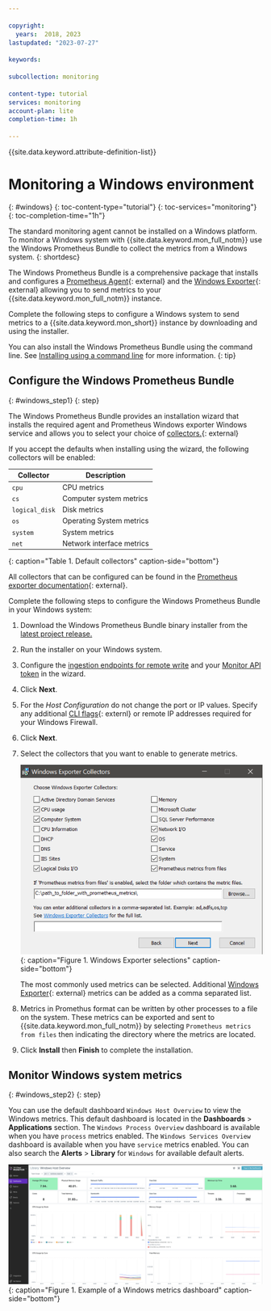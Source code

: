 ```yaml
---

copyright:
  years:  2018, 2023
lastupdated: "2023-07-27"

keywords:

subcollection: monitoring

content-type: tutorial
services: monitoring
account-plan: lite
completion-time: 1h

---
```


{{site.data.keyword.attribute-definition-list}}


# Monitoring a Windows environment
{: #windows}
{: toc-content-type="tutorial"}
{: toc-services="monitoring"}
{: toc-completion-time="1h"}

The standard monitoring agent cannot be installed on a Windows platform. To monitor a Windows system with {{site.data.keyword.mon_full_notm}} use the Windows Prometheus Bundle to collect the metrics from a Windows system.
{: shortdesc}

The Windows Prometheus Bundle is a comprehensive package that installs and configures a [Prometheus Agent](https://prometheus.io/blog/2021/11/16/agent/){: external} and the [Windows Exporter](https://github.com/prometheus-community/windows_exporter){: external} allowing you to send metrics to your {{site.data.keyword.mon_full_notm}} instance.​

Complete the following steps to configure a Windows system to send metrics to a {{site.data.keyword.mon_short}} instance by downloading and using the installer.

You can also install the Windows Prometheus Bundle using the command line. See [Installing using a command line](/docs/monitoring?topic=monitoring-agent_windows#win_config_cli) for more information.
{: tip}

## Configure the Windows Prometheus Bundle
{: #windows_step1}
{: step}

The Windows Prometheus Bundle provides an installation wizard that installs the required agent and Prometheus Windows exporter Windows service and allows you to select your choice of [collectors.](https://github.com/prometheus-community/windows_exporter/tree/v0.20.0#collectors){: external}

If you accept the defaults when installing using the wizard, the following collectors will be enabled:

| Collector | Description |
| -------------- | ---------------- |
| `cpu` | CPU metrics |
| `cs` | Computer system metrics |
| `logical_disk` | Disk metrics |
| `os` | Operating System metrics |
| `system` | System metrics |
| `net` |  Network interface metrics |
{: caption="Table 1. Default collectors" caption-side="bottom"}

All collectors that can be configured can be found in the [Prometheus exporter documentation](https://github.com/prometheus-community/windows_exporter/tree/v0.20.0#collectors){: external}.


Complete the following steps to configure the Windows Prometheus Bundle in your Windows system:

1. Download the Windows Prometheus Bundle binary installer from the [latest project release.](https://github.com/sysdiglabs/Sysdig-Windows-Prometheus-Bundle/releases)

2. Run the installer on your Windows system.

3. Configure the [ingestion endpoints for remote write](/docs/monitoring?topic=monitoring-prometheus_remote_write#prometheus_remote_write_endpoints) and your [Monitor API token](/docs/monitoring?topic=monitoring-api_monitoring_token) in the wizard.

4. Click **Next**.

5. For the *Host Configuration* do not change the port or IP values. Specify any additional [CLI flags](https://github.com/prometheus-community/windows_exporter/tree/v0.20.0#flags){: externl} or remote IP addresses required for your Windows Firewall.

6. Click **Next**.

7. Select the collectors that you want to enable to generate metrics.

   ![Windows Exporter selections](../images/windows_exporters.png "Windows Exporter selections"){: caption="Figure 1. Windows Exporter selections" caption-side="bottom"}

   The most commonly used metrics can be selected. Additional [Windows Exporter](https://github.com/prometheus-community/windows_exporter){: external} metrics can be added as a comma separated list.

8. Metrics in Promethus format can be written by other processes to a file on the system. These metrics can be exported and sent to {{site.data.keyword.mon_full_notm}} by selecting `Prometheus metrics from files` then indicating the directory where the metrics are located.

9. Click **Install** then **Finish** to complete the installation.

## Monitor Windows system metrics
{: #windows_step2}
{: step}

You can use the default dashboard `Windows Host Overview` to view the Windows metrics. This default dashboard is located in the **Dashboards** > **Applications** section. The `Windows Process Overview` dashboard is available when you have `process` metrics enabled. The `Windows Services Overview` dashboard is available when you have `service` metrics enabled. You can also search the **Alerts** > **Library** for `Windows` for available default alerts.

![Example of a Windows metrics dashboard](images/windows_dashboard.png "Example of a Windows metrics dashboard"){: caption="Figure 1. Example of a Windows metrics dashboard" caption-side="bottom"}

